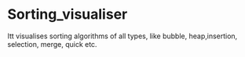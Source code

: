 # Sorting_visualiser
Itt visualises sorting algorithms of all types, like bubble, heap,insertion, selection, merge, quick etc.
